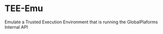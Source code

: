 TEE-Emu
=======

Emulate a Trusted Execution Environment that is running the GlobalPlaforms Internal API
